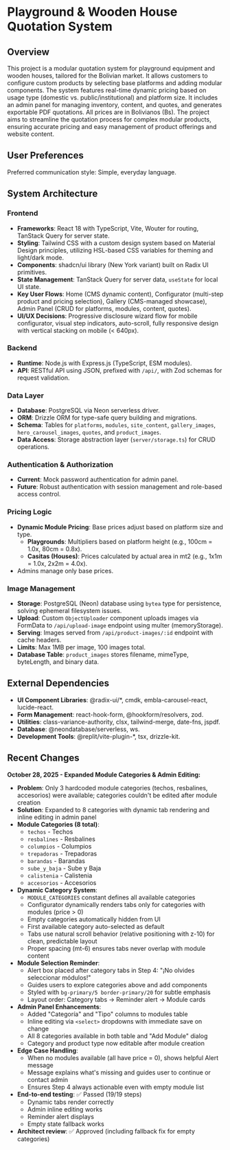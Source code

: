# Playground & Wooden House Quotation System

## Overview
This project is a modular quotation system for playground equipment and wooden houses, tailored for the Bolivian market. It allows customers to configure custom products by selecting base platforms and adding modular components. The system features real-time dynamic pricing based on usage type (domestic vs. public/institutional) and platform size. It includes an admin panel for managing inventory, content, and quotes, and generates exportable PDF quotations. All prices are in Bolivianos (Bs). The project aims to streamline the quotation process for complex modular products, ensuring accurate pricing and easy management of product offerings and website content.

## User Preferences
Preferred communication style: Simple, everyday language.

## System Architecture

### Frontend
- **Frameworks**: React 18 with TypeScript, Vite, Wouter for routing, TanStack Query for server state.
- **Styling**: Tailwind CSS with a custom design system based on Material Design principles, utilizing HSL-based CSS variables for theming and light/dark mode.
- **Components**: shadcn/ui library (New York variant) built on Radix UI primitives.
- **State Management**: TanStack Query for server data, `useState` for local UI state.
- **Key User Flows**: Home (CMS dynamic content), Configurator (multi-step product and pricing selection), Gallery (CMS-managed showcase), Admin Panel (CRUD for platforms, modules, content, quotes).
- **UI/UX Decisions**: Progressive disclosure wizard flow for mobile configurator, visual step indicators, auto-scroll, fully responsive design with vertical stacking on mobile (< 640px).

### Backend
- **Runtime**: Node.js with Express.js (TypeScript, ESM modules).
- **API**: RESTful API using JSON, prefixed with `/api/`, with Zod schemas for request validation.

### Data Layer
- **Database**: PostgreSQL via Neon serverless driver.
- **ORM**: Drizzle ORM for type-safe query building and migrations.
- **Schema**: Tables for `platforms`, `modules`, `site_content`, `gallery_images`, `hero_carousel_images`, `quotes`, and `product_images`.
- **Data Access**: Storage abstraction layer (`server/storage.ts`) for CRUD operations.

### Authentication & Authorization
- **Current**: Mock password authentication for admin panel.
- **Future**: Robust authentication with session management and role-based access control.

### Pricing Logic
- **Dynamic Module Pricing**: Base prices adjust based on platform size and type.
    - **Playgrounds**: Multipliers based on platform height (e.g., 100cm = 1.0x, 80cm = 0.8x).
    - **Casitas (Houses)**: Prices calculated by actual area in mt2 (e.g., 1x1m = 1.0x, 2x2m = 4.0x).
- Admins manage only base prices.

### Image Management
- **Storage**: PostgreSQL (Neon) database using `bytea` type for persistence, solving ephemeral filesystem issues.
- **Upload**: Custom `ObjectUploader` component uploads images via FormData to `/api/upload-image` endpoint using multer (memoryStorage).
- **Serving**: Images served from `/api/product-images/:id` endpoint with cache headers.
- **Limits**: Max 1MB per image, 100 images total.
- **Database Table**: `product_images` stores filename, mimeType, byteLength, and binary data.

## External Dependencies

- **UI Component Libraries**: @radix-ui/*, cmdk, embla-carousel-react, lucide-react.
- **Form Management**: react-hook-form, @hookform/resolvers, zod.
- **Utilities**: class-variance-authority, clsx, tailwind-merge, date-fns, jspdf.
- **Database**: @neondatabase/serverless, ws.
- **Development Tools**: @replit/vite-plugin-*, tsx, drizzle-kit.

## Recent Changes

**October 28, 2025 - Expanded Module Categories & Admin Editing:**
- **Problem**: Only 3 hardcoded module categories (techos, resbalines, accesorios) were available; categories couldn't be edited after module creation
- **Solution**: Expanded to 8 categories with dynamic tab rendering and inline editing in admin panel
- **Module Categories (8 total)**:
  - `techos` - Techos
  - `resbalines` - Resbalines
  - `columpios` - Columpios
  - `trepadoras` - Trepadoras
  - `barandas` - Barandas
  - `sube_y_baja` - Sube y Baja
  - `calistenia` - Calistenia
  - `accesorios` - Accesorios
- **Dynamic Category System**:
  - `MODULE_CATEGORIES` constant defines all available categories
  - Configurator dynamically renders tabs only for categories with modules (price > 0)
  - Empty categories automatically hidden from UI
  - First available category auto-selected as default
  - Tabs use natural scroll behavior (relative positioning with z-10) for clean, predictable layout
  - Proper spacing (mt-6) ensures tabs never overlap with module content
- **Module Selection Reminder**:
  - Alert box placed after category tabs in Step 4: "¡No olvides seleccionar módulos!"
  - Guides users to explore categories above and add components
  - Styled with `bg-primary/5 border-primary/20` for subtle emphasis
  - Layout order: Category tabs → Reminder alert → Module cards
- **Admin Panel Enhancements**:
  - Added "Categoría" and "Tipo" columns to modules table
  - Inline editing via `<select>` dropdowns with immediate save on change
  - All 8 categories available in both table and "Add Module" dialog
  - Category and product type now editable after module creation
- **Edge Case Handling**:
  - When no modules available (all have price = 0), shows helpful Alert message
  - Message explains what's missing and guides user to continue or contact admin
  - Ensures Step 4 always actionable even with empty module list
- **End-to-end testing**: ✅ Passed (19/19 steps)
  - Dynamic tabs render correctly
  - Admin inline editing works
  - Reminder alert displays
  - Empty state fallback works
- **Architect review**: ✅ Approved (including fallback fix for empty categories)